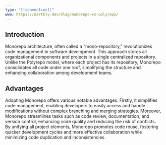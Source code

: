 ```yaml
---
type: "[[convention]]"
www: https://earthly.dev/blog/monorepo-vs-polyrepo/
---
```


## Introduction

Monorepo architecture, often called a "mono-repository," revolutionizes code management in software development. This approach stores all organizational components and projects in a single centralized repository. Unlike the Polyrepo model, where each project has its repository, Monorepo consolidates all code under one roof, simplifying the structure and enhancing collaboration among development teams.

## Advantages

Adopting Monorepo offers various notable advantages. Firstly, it simplifies code management, enabling developers to easily access and handle modifications without complex branching and merging strategies. Moreover, Monorepo streamlines tasks such as code review, documentation, and version control, enhancing code quality and reducing the risk of conflicts. By unifying all project elements, Monorepo promotes code reuse, fostering quicker development cycles and more effective collaboration while minimizing code duplication and inconsistencies. 
